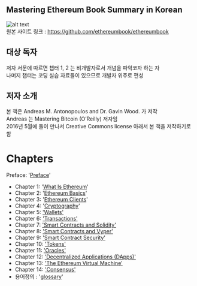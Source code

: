 ## Mastering Ethereum Book Summary in Korean <br>
![alt text](https://github.com/ethereumbook/ethereumbook/blob/develop/images/cover_thumb.png "책 표지")  <br>
원본 사이트 링크 : https://github.com/ethereumbook/ethereumbook

## 대상 독자
저자 서문에 따르면 챕터 1, 2 는 비개발자로서 개념을 파악코자 하는 자 <br>
나머지 챕터는 코딩 실습 자료들이 있으므로 개발자 위주로 편성

## 저자 소개
본 책은 Andreas M. Antonopoulos and Dr. Gavin Wood. 가 저작 <br>
Andreas 는 Mastering Bitcoin (O’Reilly) 저자임 <br>
2016년 5월에 둘이 만나서 Creative Commons license 아래서 본 책을 저작하기로 함   


# Chapters
Preface: '[Preface](https://github.com/ethereumbook/ethereumbook/blob/develop/preface.asciidoc)'

+ Chapter 1: '[What Is Ethereum](https://github.com/ganadara135/masteringEthereumBookSummary/blob/main/chapter01.md)' 
+ Chapter 2: '[Ethereum Basics](https://github.com/ganadara135/masteringEthereumBookSummary/blob/main/chapter02.md)'
+ Chapter 3: '[Ethereum Clients](https://github.com/ganadara135/masteringEthereumBookSummary/blob/main/chapter03.md)' 
+ Chapter 4: '[Cryptography](https://github.com/ganadara135/masteringEthereumBookSummary/blob/main/chapter04.md)' 
+ Chapter 5: ['Wallets'](https://github.com/ganadara135/masteringEthereumBookSummary/blob/main/chapter05.md)
+ Chapter 6: ['Transactions'](https://github.com/ganadara135/masteringEthereumBookSummary/blob/main/chapter06.md)
+ Chapter 7: ['Smart Contracts and Solidity'](https://github.com/ganadara135/masteringEthereumBookSummary/blob/main/chapter07.md)
+ Chapter 8: ['Smart Contracts and Vyper'](https://github.com/ganadara135/masteringEthereumBookSummary/blob/main/chapter08.md)
+ Chapter 9: ['Smart Contract Security'](https://github.com/ganadara135/masteringEthereumBookSummary/blob/main/chapter09.md)
+ Chapter 10: ['Tokens'](https://github.com/ganadara135/masteringEthereumBookSummary/blob/main/chapter10.md) 
+ Chapter 11: ['Oracles'](https://github.com/ganadara135/masteringEthereumBookSummary/blob/main/chapter11.md) 
+ Chapter 12: ['Decentralized Applications (DApps)'](https://github.com/ganadara135/masteringEthereumBookSummary/blob/main/chapter12.md)
+ Chapter 13: ['The Ethereum Virtual Machine'](https://github.com/ganadara135/masteringEthereumBookSummary/blob/main/chapter13.md)
+ Chapter 14: ['Consensus'](https://github.com/ganadara135/masteringEthereumBookSummary/blob/main/chapter14.md) 
+ 용어정의 : '[glossary](https://github.com/ethereumbook/ethereumbook/blob/develop/glossary.asciidoc)'
